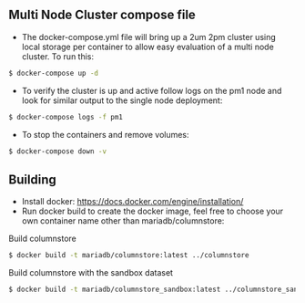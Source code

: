 
## Multi Node Cluster compose file

- The docker-compose.yml file will bring up a 2um 2pm cluster using local storage
per container to allow easy evaluation of a multi node cluster. To run this:

```sh
$ docker-compose up -d
```

- To verify the cluster is up and active follow logs on the pm1 node and look for
similar output to the single node deployment:

```sh
$ docker-compose logs -f pm1
```

- To stop the containers and remove volumes:

```sh
$ docker-compose down -v
```

## Building
- Install docker: https://docs.docker.com/engine/installation/
- Run docker build to create the docker image, feel free to choose your own container name other than mariadb/columnstore:

Build columnstore
```sh
$ docker build -t mariadb/columnstore:latest ../columnstore
```

Build columnstore with the sandbox dataset
```sh
$ docker build -t mariadb/columnstore_sandbox:latest ../columnstore_sandbox
```
